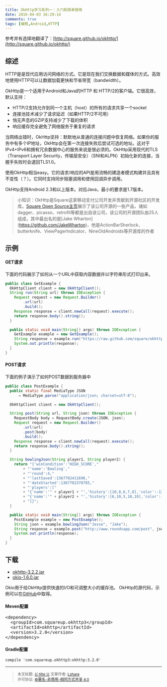 ```yaml
---
title: OkHttp学习系列一：入门和简单使用
date: 2016-04-03 16:29:14
comments: true
tags: [编程,Android,HTTP]
---
```


参考并有选择地翻译了：[http://square.github.io/okhttp/](http://square.github.io/okhttp/)

## 综述

HTTP是是现代应用访问网络的方式。它是现在我们交换数据和媒体的方式。高效地使用HTTP可以让数据加载更快和节省带宽（bandwidth）。

OkHttp是一个适用于Android和Java的HTTP 和 HTTP/2的客户端。它很高效，默认支持：

- HTTP/2支持允许到同一个主机（host）的所有的请求共享一个socket
- 连接池技术减少了请求延迟（如果HTTP/2不可用）
- 悄无声息的GZIP支持减少了下载的体积
- 响应缓存完全避免了网络服务于重复的请求

当网络出错时，OkHttp坚持：默默地从普通的连接问题中恢复网络。如果你的服务中有多个IP地址，OkHttp会在第一次连接失败后尝试可选的地址。这对于IPv4+IPv6和拥有冗余数据中心的服务来说是很必须的。OkHttp采用现代的TLS（Transport Layer Security，传输层安全）（SNI和ALPN）初始化新的连接，当握手失败时会退回TLS1.0。

使用OkHttp相当easy。它的请求/响应的API是用流畅的建造者模式构建并且具有不变性（？）。它同时支持同步阻塞调用和使用回调异步调用。

OkHttp支持Android 2.3和以上版本。对应Java，最小的要求是1.7版本。

>小知识：OkHttp是Square这家移动支付公司开发并贡献到开源社区的开发库。[Square Open Source主页]([http://square.github.io](http://square.github.io/))展示了该公司开源的一些产品，诸如dagger、picasso、retrofit等都是出自该公司，该公司的开源团队由25人组成，其中最出名的是[Jake Wharton](https://github.com/JakeWharton)，他是ActionBarSherlock、butterknife、ViewPagerIndicator、NineOldAndroids等开源库的作者


## 示例

#### GET请求

下面的代码展示了如何从一个URL中获取内容数据并以字符串形式打印出来。

```java
public class GetExample {
  OkHttpClient client = new OkHttpClient();
  String run(String url) throws IOException {
    Request request = new Request.Builder()
        .url(url)
        .build();
    Response response = client.newCall(request).execute();
    return response.body().string();
  }

  public static void main(String[] args) throws IOException {
    GetExample example = new GetExample();
    String response = example.run("https://raw.github.com/square/okhttp/master/README.md");
    System.out.println(response);
  }
}
```

#### POST请求

下面的例子演示了如何POST数据到服务器中

```java
public class PostExample {
  public static final MediaType JSON
      = MediaType.parse("application/json; charset=utf-8");

  OkHttpClient client = new OkHttpClient();

  String post(String url, String json) throws IOException {
    RequestBody body = RequestBody.create(JSON, json);
    Request request = new Request.Builder()
        .url(url)
        .post(body)
        .build();
    Response response = client.newCall(request).execute();
    return response.body().string();
  }

  String bowlingJson(String player1, String player2) {
    return "{'winCondition':'HIGH_SCORE',"
        + "'name':'Bowling',"
        + "'round':4,"
        + "'lastSaved':1367702411696,"
        + "'dateStarted':1367702378785,"
        + "'players':["
        + "{'name':'" + player1 + "','history':[10,8,6,7,8],'color':-13388315,'total':39},"
        + "{'name':'" + player2 + "','history':[6,10,5,10,10],'color':-48060,'total':41}"
        + "]}";
  }

  public static void main(String[] args) throws IOException {
    PostExample example = new PostExample();
    String json = example.bowlingJson("Jesse", "Jake");
    String response = example.post("http://www.roundsapp.com/post", json);
    System.out.println(response);
  }
}
```

## 下载

- [okhttp-3.2.2.jar](http://repo1.maven.org/maven2/com/squareup/okhttp3/okhttp/3.2.0/okhttp-3.2.0.jar)
- [okio-1.6.0.jar](https://search.maven.org/remote_content?g=com.squareup.okio&a=okio&v=LATEST)

Okio用于给OkHttp提供快速的I/O和可调整大小的缓存池。
OkHttp的源代码，示例可以在[GitHub](http://github.com/square/okhttp)中取得。

#### Meven配置

 
<pre class="lang:default decode:true " >&lt;dependency&gt;
  &lt;groupId&gt;com.squareup.okhttp3&lt;/groupId&gt;
  &lt;artifactId&gt;okhttp&lt;/artifactId&gt;
  &lt;version&gt;3.2.0&lt;/version&gt;
&lt;/dependency&gt;</pre> 


#### Gradle配置

```
compile 'com.squareup.okhttp3:okhttp:3.2.0'
```

----------------

><span style="font-size:12px">本文标题: <a href="{{ permalink }}">{{ title }}</a>
文章作者: <a href="http://linlshare.github.io/">Lshare</a>  
许可协议: <a rel="license" href="http://creativecommons.org/licenses/by-nc-sa/4.0/">©署名-非商用-相同方式共享 4.0</a></span>